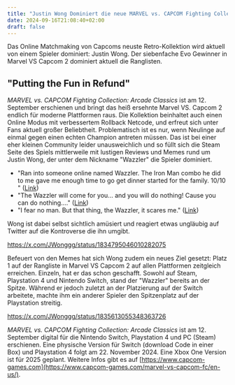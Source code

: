 ```yaml
---
title: "Justin Wong Dominiert die neue MARVEL vs. CAPCOM Fighting Collection"
date: 2024-09-16T21:08:40+02:00
draft: false
---
```


Das Online Matchmaking von Capcoms neuste Retro-Kollektion wird aktuell von einem Spieler dominiert: Justin Wong. Der siebenfache Evo Gewinner in Marvel VS Capcom 2 dominiert aktuell die Ranglisten.

## "Putting the Fun in Refund"
_MARVEL vs. CAPCOM Fighting Collection: Arcade Classics_ ist am 12. September erschienen und bringt das heiß ersehnte Marvel VS. Capcom 2 endlich für moderne Plattformen raus.
Die Kollektion beinhaltet auch einen Online Modus mit verbessertem Rollback Netcode, und erfreut sich unter Fans aktuell großer Beliebtheit. Problematisch ist es nur, wenn Neulinge auf einmal gegen einen echten Champion antreten müssen.
Das ist bei einer eher kleinen Community leider unausweichlich und so füllt sich die Steam Seite des Spiels mittlerweile mit lustigen Reviews und Memes rund um Justin Wong, der unter dem Nickname "Wazzler" die Spieler dominiert.

- "Ran into someone online named Wazzler. The Iron Man combo he did to me gave me enough time to go get dinner started for the family. 10/10 " ([Link](https://steamcommunity.com/id/CELEBRITY_SEXTAPE_1984/recommended/2634890/))
- "The Wazzler will come for you... and you will do nothing! Cause you can do nothing...." ([Link](https://steamcommunity.com/id/strikerf191/recommended/2634890/))
- "I fear no man. But that thing, the Wazzler, it scares me." ([Link](https://steamcommunity.com/id/Hlidskialf/recommended/2634890/))

Wong ist dabei selbst sichtlich amüsiert und reagiert etwas ungläubig auf Twitter auf die Kontroverse die ihn umgibt.

https://x.com/JWonggg/status/1834795046010282075

Befeuert von den Memes hat sich Wong zudem ein neues Ziel gesetzt: Platz 1 auf der Rangliste in Marvel VS Capcom 2 auf allen Plattformen zeitgleich erreichen.
Einzeln, hat er das schon geschafft. Sowohl auf Steam, Playstation 4 und Nintendo Switch, stand der "Wazzler" bereits an der Spitze. Während er jedoch zuletzt an der Platzierung auf der Switch arbeitete, machte ihm ein anderer Spieler den Spitzenplatz auf der Playstation streitig.

https://x.com/JWonggg/status/1835613055348363726

_MARVEL vs. CAPCOM Fighting Collection: Arcade Classics_ ist am 12. September digital für die Nintendo Switch, Playstation 4 und PC (Steam) erschienen. Eine physische Version für Switch (download Code in einer Box) und Playstation 4 folgt am 22. November 2024. Eine Xbox One Version ist für 2025 geplant.
Weitere Infos gibt es auf [https://www.capcom-games.com](https://www.capcom-games.com/marvel-vs-capcom-fc/en-us/).
